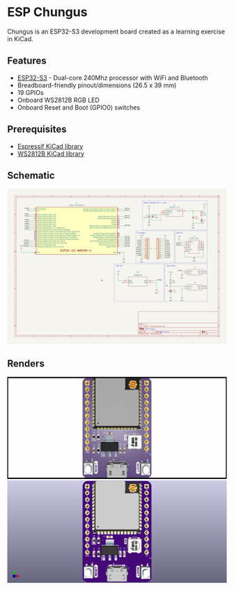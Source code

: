 # ESP Chungus

Chungus is an ESP32-S3 development board created as a learning exercise in KiCad.

## Features

- [ESP32-S3](https://www.espressif.com/en/products/socs/esp32-s3) - Dual-core 240Mhz processor with WiFi and Bluetooth
- Breadboard-friendly pinout/dimensions (26.5 x 39 mm)
- 19 GPIOs
- Onboard WS2812B RGB LED
- Onboard Reset and Boot (GPIO0) switches

## Prerequisites

- [Espressif KiCad library](https://github.com/espressif/kicad-libraries)
- [WS2812B KiCad library](https://github.com/madworm/WS2812B.pretty)

## Schematic

![schematic](./images/schematic.png)

## Renders

![raytraced pcb](./images/render-raytraced.png)
![pcb](./images/render.png)
